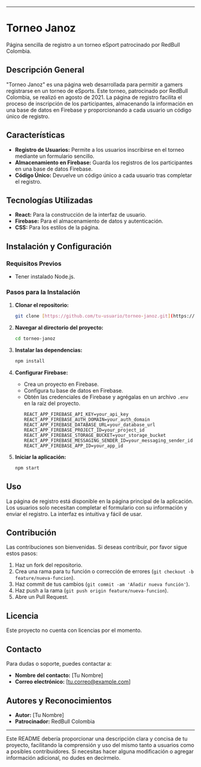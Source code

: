 
---

# Torneo Janoz

Página sencilla de registro a un torneo eSport patrocinado por RedBull Colombia.

## Descripción General

"Torneo Janoz" es una página web desarrollada para permitir a gamers registrarse en un torneo de eSports. Este torneo, patrocinado por RedBull Colombia, se realizó en agosto de 2021. La página de registro facilita el proceso de inscripción de los participantes, almacenando la información en una base de datos en Firebase y proporcionando a cada usuario un código único de registro.

## Características

- **Registro de Usuarios:** Permite a los usuarios inscribirse en el torneo mediante un formulario sencillo.
- **Almacenamiento en Firebase:** Guarda los registros de los participantes en una base de datos Firebase.
- **Código Único:** Devuelve un código único a cada usuario tras completar el registro.

## Tecnologías Utilizadas

- **React:** Para la construcción de la interfaz de usuario.
- **Firebase:** Para el almacenamiento de datos y autenticación.
- **CSS:** Para los estilos de la página.

## Instalación y Configuración

### Requisitos Previos

- Tener instalado Node.js.

### Pasos para la Instalación

1. **Clonar el repositorio:**
   ```bash
   git clone [https://github.com/tu-usuario/torneo-janoz.git](https://github.com/euphoricdesign/Torneo-Janoz.git)
   ```
2. **Navegar al directorio del proyecto:**
   ```bash
   cd torneo-janoz
   ```
3. **Instalar las dependencias:**
   ```bash
   npm install
   ```
4. **Configurar Firebase:**
   - Crea un proyecto en Firebase.
   - Configura tu base de datos en Firebase.
   - Obtén las credenciales de Firebase y agrégalas en un archivo `.env` en la raíz del proyecto.
     ```
     REACT_APP_FIREBASE_API_KEY=your_api_key
     REACT_APP_FIREBASE_AUTH_DOMAIN=your_auth_domain
     REACT_APP_FIREBASE_DATABASE_URL=your_database_url
     REACT_APP_FIREBASE_PROJECT_ID=your_project_id
     REACT_APP_FIREBASE_STORAGE_BUCKET=your_storage_bucket
     REACT_APP_FIREBASE_MESSAGING_SENDER_ID=your_messaging_sender_id
     REACT_APP_FIREBASE_APP_ID=your_app_id
     ```

5. **Iniciar la aplicación:**
   ```bash
   npm start
   ```

## Uso

La página de registro está disponible en la página principal de la aplicación. Los usuarios solo necesitan completar el formulario con su información y enviar el registro. La interfaz es intuitiva y fácil de usar.

## Contribución

Las contribuciones son bienvenidas. Si deseas contribuir, por favor sigue estos pasos:

1. Haz un fork del repositorio.
2. Crea una rama para tu función o corrección de errores (`git checkout -b feature/nueva-funcion`).
3. Haz commit de tus cambios (`git commit -am 'Añadir nueva función'`).
4. Haz push a la rama (`git push origin feature/nueva-funcion`).
5. Abre un Pull Request.

## Licencia

Este proyecto no cuenta con licencias por el momento.

## Contacto

Para dudas o soporte, puedes contactar a:

- **Nombre del contacto:** [Tu Nombre]
- **Correo electrónico:** [tu.correo@example.com]

## Autores y Reconocimientos

- **Autor:** [Tu Nombre]
- **Patrocinador:** RedBull Colombia

---

Este README debería proporcionar una descripción clara y concisa de tu proyecto, facilitando la comprensión y uso del mismo tanto a usuarios como a posibles contribuidores. Si necesitas hacer alguna modificación o agregar información adicional, no dudes en decírmelo.

